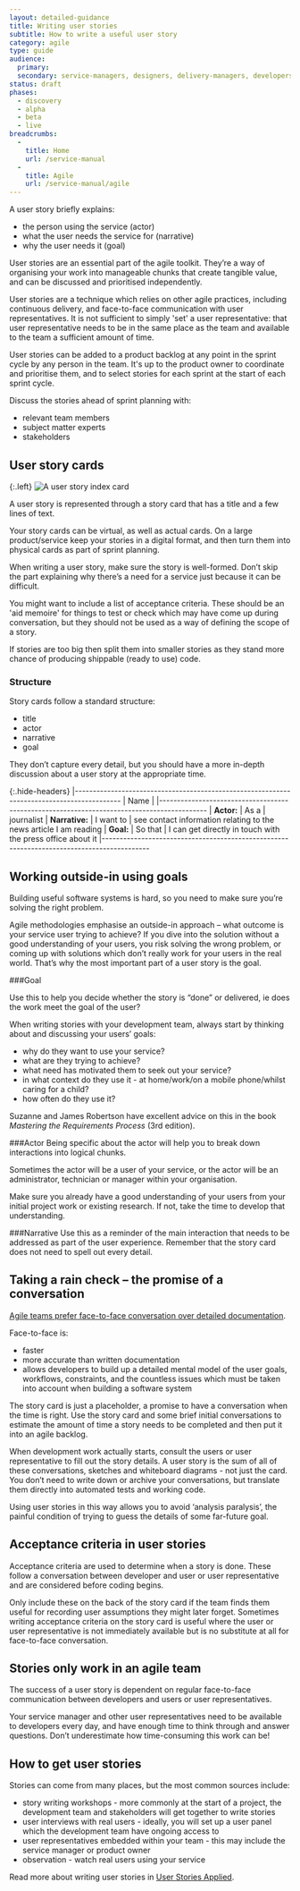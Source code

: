 ```yaml
---
layout: detailed-guidance
title: Writing user stories
subtitle: How to write a useful user story
category: agile
type: guide
audience: 
  primary: 
  secondary: service-managers, designers, delivery-managers, developers
status: draft
phases:
  - discovery
  - alpha
  - beta
  - live
breadcrumbs:
  -
    title: Home
    url: /service-manual
  -
    title: Agile
    url: /service-manual/agile
---
```


A user story briefly explains:

* the person using the service (actor)
* what the user needs the service for (narrative)
* why the user needs it (goal)

User stories are an essential part of the agile toolkit. They’re a way of organising your work into manageable chunks that create tangible value, and can be discussed and prioritised independently.

User stories are a technique which relies on other agile practices, including continuous delivery, and face-to-face communication with user representatives. It is not sufficient to simply 'set' a user representative: that user representative needs to be in the same place as the team and available to the team a sufficient amount of time.

User stories can be added to a product backlog at any point in the sprint cycle by any person in the team. It's up to the product owner to coordinate and prioritise them, and to select stories for each sprint at the start of each sprint cycle.

Discuss the stories ahead of sprint planning with:

* relevant team members
* subject matter experts
* stakeholders

## User story cards

{:.left}
![A user story index card](https://farm9.staticflickr.com/8372/8358344190_f48b88c254_n.jpg)

A user story is represented through a story card that has a title and a few lines of text.

Your story cards can be virtual, as well as actual cards. On a large product/service keep your stories in a digital format, and then turn them into physical cards as part of sprint planning.

When writing a user story, make sure the story is well-formed. Don’t skip the part explaining why there’s a need for a service just because it can be difficult.

You might want to include a list of acceptance criteria. These should be an 'aid memoire' for things to test or check which may have come up during conversation, but they should not be used as a way of defining the scope of a story.

If stories are too big then split them into smaller stories as they stand more chance of producing shippable (ready to use) code.

### Structure
Story cards follow a standard structure:

* title
* actor
* narrative
* goal

They don’t capture every detail, but you should have a more in-depth discussion about a user story at the appropriate time.

{:.hide-headers}
|-------------------------------------------------------------------------------------------
| Name    | 
|-------------------------------------------------------------------------------------------
| **Actor:**     | As a      | journalist
| **Narrative:** | I want to | see contact information relating to the news article I am reading
| **Goal:**      | So that   | I can get directly in touch with the press office about it
|-------------------------------------------------------------------------------------------

## Working outside-in using goals

Building useful software systems is hard, so you need to make sure you’re solving the right problem.

Agile methodologies emphasise an outside-in approach – what outcome is your service user trying to achieve? If you dive into the solution without a good understanding of your users, you risk solving the wrong problem, or coming up with solutions which don’t really work for your users in the real world. That’s why the most important part of a user story is the goal.

###Goal

Use this to help you decide whether the story is “done” or delivered, ie does the work meet the goal of the user?

When writing stories with your development team, always start by thinking about and discussing your users’ goals:

* why do they want to use your service?
* what are they trying to achieve?
* what need has motivated them to seek out your service?
* in what context do they use it - at home/work/on a mobile phone/whilst caring for a child?
* how often do they use it?

Suzanne and James Robertson have excellent advice on this in the book *Mastering the Requirements Process* (3rd edition).

###Actor
Being specific about the actor will help you to break down interactions into logical chunks.

Sometimes the actor will be a user of your service, or the actor will be an administrator, technician or manager within your organisation.

Make sure you already have a good understanding of your users from your initial project work or existing research. If not, take the time to develop that understanding.

###Narrative
Use this as a reminder of the main interaction that needs to be addressed as part of the user experience. Remember that the story card does not need to spell out every detail.

## Taking a rain check – the promise of a conversation

[Agile teams prefer face-to-face conversation over detailed documentation](http://agilemanifesto.org/principles.html). 

Face-to-face is:

* faster
* more accurate than written documentation
* allows developers to build up a detailed mental model of the user goals, workflows, constraints, and the countless issues which must be taken into account when building a software system

The story card is just a placeholder, a promise to have a conversation when the time is right. Use the story card and some brief initial conversations to estimate the amount of time a story needs to be completed and then put it into an agile backlog.

When development work actually starts, consult the users or user representative to fill out the story details. A user story is the sum of all of these conversations, sketches and whiteboard diagrams - not just the card. You don’t need to write down or archive your conversations, but translate them directly into automated tests and working code.

Using user stories in this way allows you to avoid ‘analysis paralysis’, the painful condition of trying to guess the details of some far-future goal.

## Acceptance criteria in user stories

Acceptance criteria are used to determine when a story is done. These follow a conversation between developer and user or user representative and are considered before coding begins. 

Only include these on the back of the story card if the team finds them useful for recording user assumptions they might later forget. Sometimes writing acceptance criteria on the story card is useful where the user or user representative is not immediately available but is no substitute at all for face-to-face conversation.

## Stories only work in an agile team

The success of a user story is dependent on regular face-to-face communication between developers and users or user representatives.

Your service manager and other user representatives need to be available to developers every day, and have enough time to think through and answer questions. Don’t underestimate how time-consuming this work can be!

## How to get user stories

Stories can come from many places, but the most common sources include:
* story writing workshops - more commonly at the start of a project, the development team and stakeholders will get together to write stories
* user interviews with real users - ideally, you will set up a user panel which the development team have ongoing access to
* user representatives embedded within your team - this may include the service manager or product owner
* observation - watch real users using your service

Read more about writing user stories in [User Stories Applied](http://www.mountaingoatsoftware.com/books/user-stories-applied).
